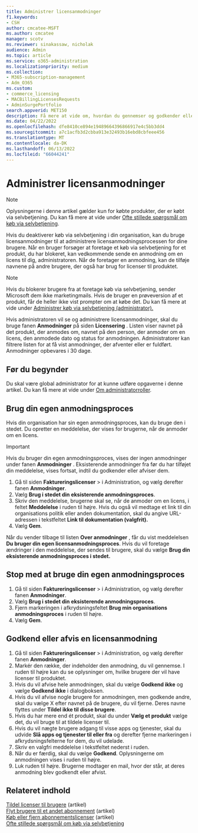 ```yaml
---
title: Administrer licensanmodninger
f1.keywords:
- CSH
author: cmcatee-MSFT
ms.author: cmcatee
manager: scotv
ms.reviewer: sinakassaw, nicholak
audience: Admin
ms.topic: article
ms.service: o365-administration
ms.localizationpriority: medium
ms.collection:
- M365-subscription-management
- Adm_O365
ms.custom:
- commerce_licensing
- MACBillingLicensesRequests
- AdminSurgePortfolio
search.appverid: MET150
description: Få mere at vide om, hvordan du gennemser og godkender eller afviser licensanmodninger fra brugere for dit abonnement på Microsoft 365 til virksomheder.
ms.date: 04/22/2022
ms.openlocfilehash: dfe8410ce894e19489664396866917e4c5bb3dd4
ms.sourcegitcommit: a7c1acfb3d2cbba913e32493b16ebd8cbfeee456
ms.translationtype: MT
ms.contentlocale: da-DK
ms.lasthandoff: 06/13/2022
ms.locfileid: "66044241"
---
```

# <a name="manage-license-requests"></a>Administrer licensanmodninger

> [!NOTE]
> Oplysningerne i denne artikel gælder kun for købte produkter, der er købt via selvbetjening. Du kan få mere at vide under [Ofte stillede spørgsmål om køb via selvbetjening](../subscriptions/self-service-purchase-faq.yml).

Hvis du deaktiverer køb via selvbetjening i din organisation, kan du bruge licensanmodninger til at administrere licensanmodningsprocessen for dine brugere. Når en bruger forsøger at foretage et køb via selvbetjening for et produkt, du har blokeret, kan vedkommende sende en anmodning om en licens til dig, administratoren. Når de foretager en anmodning, kan de tilføje navnene på andre brugere, der også har brug for licenser til produktet.

> [!NOTE]
> Hvis du blokerer brugere fra at foretage køb via selvbetjening, sender Microsoft dem ikke marketingmails. Hvis de bruger en prøveversion af et produkt, får de heller ikke vist prompter om at købe det. Du kan få mere at vide under [Administrer køb via selvbetjening (administrator).](../subscriptions/manage-self-service-purchases-admins.md)

Hvis administratoren vil se og administrere licensanmodninger, skal du bruge fanen **Anmodninger** på siden **Licensering** . Listen viser navnet på det produkt, der anmodes om, navnet på den person, der anmoder om en licens, den anmodede dato og status for anmodningen. Administratorer kan filtrere listen for at få vist anmodninger, der afventer eller er fuldført. Anmodninger opbevares i 30 dage.

## <a name="before-you-begin"></a>Før du begynder

Du skal være global administrator for at kunne udføre opgaverne i denne artikel. Du kan få mere at vide under [Om administratorroller](../../admin/add-users/about-admin-roles.md).

## <a name="use-your-own-request-process"></a>Brug din egen anmodningsproces

Hvis din organisation har sin egen anmodningsproces, kan du bruge den i stedet. Du opretter en meddelelse, der vises for brugerne, når de anmoder om en licens.

> [!IMPORTANT]
> Hvis du bruger din egen anmodningsproces, vises der ingen anmodninger under fanen **Anmodninger** . Eksisterende anmodninger fra før du har tilføjet din meddelelse, vises fortsat, indtil du godkender eller afviser dem.

1. Gå til siden **Faktureringslicenser** >  i Administration, og vælg derefter fanen **Anmodninger**.<a href="https://go.microsoft.com/fwlink/p/?linkid=842264" target="_blank"></a>
2. Vælg **Brug i stedet din eksisterende anmodningsproces**.
3. Skriv den meddelelse, brugerne skal se, når de anmoder om en licens, i feltet **Meddelelse** i ruden til højre. Hvis du også vil medtage et link til din organisations politik eller anden dokumentation, skal du angive URL-adressen i tekstfeltet **Link til dokumentation (valgfrit).**
4. Vælg **Gem**.

Når du vender tilbage til listen **Over anmodninger** , får du vist meddelelsen **Du bruger din egen licensanmodningsproces**. Hvis du vil foretage ændringer i den meddelelse, der sendes til brugere, skal du vælge **Brug din eksisterende anmodningsproces i stedet.**

## <a name="stop-using-your-own-request-process"></a>Stop med at bruge din egen anmodningsproces

1. Gå til siden **Faktureringslicenser** >  i Administration, og vælg derefter fanen **Anmodninger**.<a href="https://go.microsoft.com/fwlink/p/?linkid=842264" target="_blank"></a>
2. Vælg **Brug i stedet din eksisterende anmodningsproces**.
3. Fjern markeringen i afkrydsningsfeltet **Brug min organisations anmodningsproces** i ruden til højre.
4. Vælg **Gem**.

## <a name="approve-or-deny-a-license-request"></a>Godkend eller afvis en licensanmodning

1. Gå til siden **Faktureringslicenser** >  i Administration, og vælg derefter fanen **Anmodninger**.<a href="https://go.microsoft.com/fwlink/p/?linkid=842264" target="_blank"></a>
2. Markér den række, der indeholder den anmodning, du vil gennemse. I ruden til højre kan du se oplysninger om, hvilke brugere der vil have licenser til produktet.
3. Hvis du vil afvise hele anmodningen, skal du vælge **Godkend ikke** og vælge **Godkend ikke** i dialogboksen.
4. Hvis du vil afvise nogle brugere for anmodningen, men godkende andre, skal du vælge X efter navnet på de brugere, du vil fjerne. Deres navne flyttes under **Tildel ikke til disse brugere**.
5. Hvis du har mere end ét produkt, skal du under **Vælg et produkt** vælge det, du vil bruge til at tildele licenser til.
6. Hvis du vil nægte brugere adgang til visse apps og tjenester, skal du udvide **Slå apps og tjenester til eller fra** og derefter fjerne markeringen i afkrydsningsfelterne for dem, du vil udelade.
7. Skriv en valgfri meddelelse i tekstfeltet nederst i ruden.
8. Når du er færdig, skal du vælge **Godkend**. Oplysningerne om anmodningen vises i ruden til højre.
9. Luk ruden til højre.
    Brugerne modtager en mail, hvor der står, at deres anmodning blev godkendt eller afvist.

## <a name="related-content"></a>Relateret indhold

[Tildel licenser til brugere](../../admin/manage/assign-licenses-to-users.md) (artikel)\
[Flyt brugere til et andet abonnement](../subscriptions/move-users-different-subscription.md) (artikel)\
[Køb eller fjern abonnementslicenser](buy-licenses.md) (artikel)\
[Ofte stillede spørgsmål om køb via selvbetjening](../subscriptions/self-service-purchase-faq.yml)
